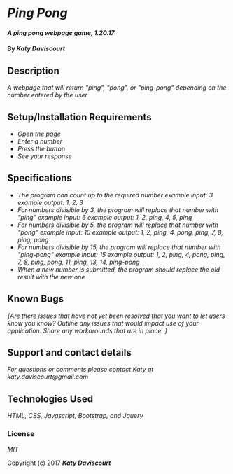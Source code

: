 # _Ping Pong_

#### _A ping pong webpage game, 1.20.17_

#### By _**Katy Daviscourt**_

## Description

_A webpage that will return "ping", "pong", or "ping-pong" depending on the number entered by the user_

## Setup/Installation Requirements

* _Open the page_
* _Enter a number_
* _Press the button_
* _See your response_

## Specifications

* _The program can count up to the required number_
    _example input: 3_
    _example output: 1, 2, 3_
* _For numbers divisible by 3, the program will replace that number with "ping"_
    _example input: 6_
    _example output: 1, 2, ping, 4, 5, ping_
* _For numbers divisible by 5, the program will replace that number with "pong"_
    _example input: 10_
    _example output: 1, 2, ping, 4, pong, ping, 7, 8, ping, pong_
* _For numbers divisible by 15, the program will replace that number with "ping-pong"_
        _example input: 15_
        _example output: 1, 2, ping, 4, pong, ping, 7, 8, ping, pong, 11, ping, 13, 14, ping-pong_
* _When a new number is submitted, the program should replace the old result with the new one_

## Known Bugs

_{Are there issues that have not yet been resolved that you want to let users know you know?  Outline any issues that would impact use of your application.  Share any workarounds that are in place. }_

## Support and contact details

_For questions or comments please contact Katy at katy.daviscourt@gmail.com_

## Technologies Used

_HTML, CSS, Javascript, Bootstrap, and Jquery_

### License

*MIT*

Copyright (c) 2017 **_Katy Daviscourt_**
